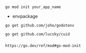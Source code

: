###
```
go mod init your_app_name
```
- envpackage
```
go get github.com/joho/godotenv
```
```
go get github.com/lucsky/cuid
```

### 
```
https://go.dev/ref/mod#go-mod-init
```